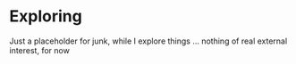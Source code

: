 # Exploring
Just a placeholder for junk, while I explore things  ... nothing of real external interest, for now
